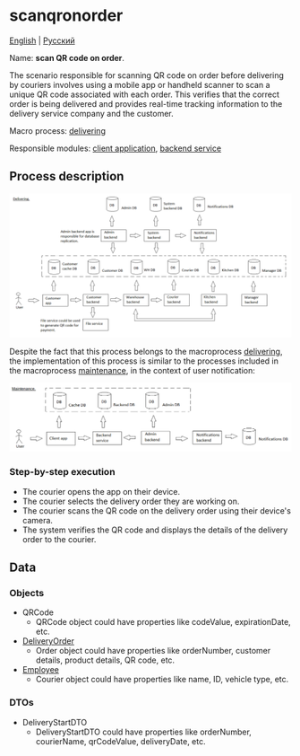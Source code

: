 # scanqronorder

[English](scanqronorder.md) | [Русский](scanqronorder.ru.md)

Name: **scan QR code on order**.

The scenario responsible for scanning QR code on order before delivering by couriers involves using a mobile app or handheld scanner to scan a unique QR code associated with each order. 
This verifies that the correct order is being delivered and provides real-time tracking information to the delivery service company and the customer.

Macro process: [delivering](../../macroprocesses/delivering.md)

Responsible modules: [client application](../../frontend/courierclient.md), [backend service](../../backend/courierbackend.md)

## Process description

![delivering_overall](../../img/delivering_overall.png)

Despite the fact that this process belongs to the macroprocess [delivering](../../macroprocesses/delivering.ru.md), the implementation of this process is similar to the processes included in the macroprocess [maintenance](../../macroprocesses/maintenance.ru.md), in the context of user notification:

![maintenance_overall](../../img/maintenance_overall.png)

### Step-by-step execution

- The courier opens the app on their device.
- The courier selects the delivery order they are working on.
- The courier scans the QR code on the delivery order using their device's camera.
- The system verifies the QR code and displays the details of the delivery order to the courier.

## Data 

### Objects

- QRCode
    - QRCode object could have properties like codeValue, expirationDate, etc. 
- [DeliveryOrder](https://github.com/alexeysp11/workflow-lib/blob/main/docs/Models/Business/BusinessDocuments/DeliveryOrder.md)
    - Order object could have properties like orderNumber, customer details, product details, QR code, etc. 
- [Employee](https://github.com/alexeysp11/workflow-lib/blob/main/docs/Models/Business/InformationSystem/Employee.md)
    - Courier object could have properties like name, ID, vehicle type, etc. 

### DTOs

- DeliveryStartDTO
    - DeliveryStartDTO could have properties like orderNumber, courierName, qrCodeValue, deliveryDate, etc.
